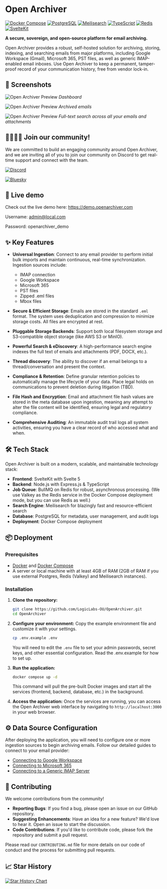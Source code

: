 # Open Archiver

[![Docker Compose](https://img.shields.io/badge/Docker%20Compose-2496ED?style=for-the-badge&logo=docker&logoColor=white)](https://www.docker.com)
[![PostgreSQL](https://img.shields.io/badge/PostgreSQL-4169E1?style=for-the-badge&logo=postgresql&logoColor=white)](https://www.postgresql.org/)
[![Meilisearch](https://img.shields.io/badge/Meilisearch-FF5A5F?style=for-the-badge&logo=meilisearch&logoColor=white)](https://www.meilisearch.com/)
[![TypeScript](https://img.shields.io/badge/TypeScript-3178C6?style=for-the-badge&logo=typescript&logoColor=white)](https://www.typescriptlang.org/)
[![Redis](https://img.shields.io/badge/Redis-DC382D?style=for-the-badge&logo=redis&logoColor=white)](https://redis.io)
[![SvelteKit](https://img.shields.io/badge/SvelteKit-FF3E00?style=for-the-badge&logo=svelte&logoColor=white)](https://svelte.dev/)

**A secure, sovereign, and open-source platform for email archiving.**

Open Archiver provides a robust, self-hosted solution for archiving, storing, indexing, and searching emails from major platforms, including Google Workspace (Gmail), Microsoft 365, PST files, as well as generic IMAP-enabled email inboxes. Use Open Archiver to keep a permanent, tamper-proof record of your communication history, free from vendor lock-in.

## 📸 Screenshots

![Open Archiver Preview](assets/screenshots/dashboard-1.png)
_Dashboard_

![Open Archiver Preview](assets/screenshots/archived-emails.png)
_Archived emails_

![Open Archiver Preview](assets/screenshots/search.png)
_Full-text search across all your emails and attachments_

## 👨‍👩‍👧‍👦 Join our community!

We are committed to build an engaging community around Open Archiver, and we are inviting all of you to join our community on Discord to get real-time support and connect with the team.

[![Discord](https://img.shields.io/badge/Join%20our%20Discord-7289DA?style=for-the-badge&logo=discord&logoColor=white)](https://discord.gg/MTtD7BhuTQ)

[![Bluesky](https://img.shields.io/badge/Follow%20us%20on%20Bluesky-0265D4?style=for-the-badge&logo=bluesky&logoColor=white)](https://bsky.app/profile/openarchiver.bsky.social)

## 🚀 Live demo

Check out the live demo here: https://demo.openarchiver.com

Username: admin@local.com

Password: openarchiver_demo

## ✨ Key Features

- **Universal Ingestion**: Connect to any email provider to perform initial bulk imports and maintain continuous, real-time synchronization. Ingestion sources include:
    - IMAP connection
    - Google Workspace
    - Microsoft 365
    - PST files
    - Zipped .eml files
    - Mbox files

- **Secure & Efficient Storage**: Emails are stored in the standard `.eml` format. The system uses deduplication and compression to minimize storage costs. All files are encrypted at rest.
- **Pluggable Storage Backends**: Support both local filesystem storage and S3-compatible object storage (like AWS S3 or MinIO).
- **Powerful Search & eDiscovery**: A high-performance search engine indexes the full text of emails and attachments (PDF, DOCX, etc.).
- **Thread discovery**: The ability to discover if an email belongs to a thread/conversation and present the context.
- **Compliance & Retention**: Define granular retention policies to automatically manage the lifecycle of your data. Place legal holds on communications to prevent deletion during litigation (TBD).
- **File Hash and Encryption**: Email and attachment file hash values are stored in the meta database upon ingestion, meaning any attempt to alter the file content will be identified, ensuring legal and regulatory compliance.
- **Comprehensive Auditing**: An immutable audit trail logs all system activities, ensuring you have a clear record of who accessed what and when.

## 🛠️ Tech Stack

Open Archiver is built on a modern, scalable, and maintainable technology stack:

- **Frontend**: SvelteKit with Svelte 5
- **Backend**: Node.js with Express.js & TypeScript
- **Job Queue**: BullMQ on Redis for robust, asynchronous processing. (We use Valkey as the Redis service in the Docker Compose deployment mode, but you can use Redis as well.)
- **Search Engine**: Meilisearch for blazingly fast and resource-efficient search
- **Database**: PostgreSQL for metadata, user management, and audit logs
- **Deployment**: Docker Compose deployment

## 📦 Deployment

### Prerequisites

- [Docker](https://docs.docker.com/get-docker/) and [Docker Compose](https://docs.docker.com/compose/install/)
- A server or local machine with at least 4GB of RAM (2GB of RAM if you use external Postgres, Redis (Valkey) and Meilisearch instances).

### Installation

1.  **Clone the repository:**

    ```bash
    git clone https://github.com/LogicLabs-OU/OpenArchiver.git
    cd OpenArchiver
    ```

2.  **Configure your environment:**
    Copy the example environment file and customize it with your settings.

    ```bash
    cp .env.example .env
    ```

    You will need to edit the `.env` file to set your admin passwords, secret keys, and other essential configuration. Read the .env.example for how to set up.

3.  **Run the application:**

    ```bash
    docker compose up -d
    ```

    This command will pull the pre-built Docker images and start all the services (frontend, backend, database, etc.) in the background.

4.  **Access the application:**
    Once the services are running, you can access the Open Archiver web interface by navigating to `http://localhost:3000` in your web browser.

## ⚙️ Data Source Configuration

After deploying the application, you will need to configure one or more ingestion sources to begin archiving emails. Follow our detailed guides to connect to your email provider:

- [Connecting to Google Workspace](https://docs.openarchiver.com/user-guides/email-providers/google-workspace.html)
- [Connecting to Microsoft 365](https://docs.openarchiver.com/user-guides/email-providers/imap.html)
- [Connecting to a Generic IMAP Server](https://docs.openarchiver.com/user-guides/email-providers/imap.html)

## 🤝 Contributing

We welcome contributions from the community!

- **Reporting Bugs**: If you find a bug, please open an issue on our GitHub repository.
- **Suggesting Enhancements**: Have an idea for a new feature? We'd love to hear it. Open an issue to start the discussion.
- **Code Contributions**: If you'd like to contribute code, please fork the repository and submit a pull request.

Please read our `CONTRIBUTING.md` file for more details on our code of conduct and the process for submitting pull requests.

## 📈 Star History

[![Star History Chart](https://api.star-history.com/svg?repos=LogicLabs-OU/OpenArchiver&type=Date)](https://www.star-history.com/#LogicLabs-OU/OpenArchiver&Date)
